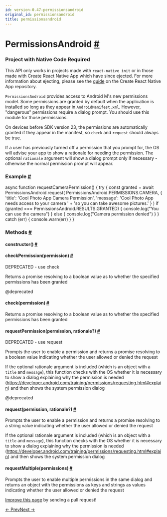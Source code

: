 ```yaml
---
id: version-0.47-permissionsandroid
original_id: permissionsandroid
title: permissionsandroid
---
```

<a id="content"></a><h1><a class="anchor" name="permissionsandroid"></a>PermissionsAndroid <a class="hash-link" href="docs/permissionsandroid.html#permissionsandroid">#</a></h1><div><div><span><div class="banner-crna-ejected">
  <h3>Project with Native Code Required</h3>
  <p>
    This API only works in projects made with <code>react-native init</code>
    or in those made with Create React Native App which have since ejected. For
    more information about ejecting, please see
    the <a href="https://github.com/react-community/create-react-native-app/blob/master/EJECTING.md" target="_blank">guide</a> on
    the Create React Native App repository.
  </p>
</div>

</span><p><code>PermissionsAndroid</code> provides access to Android M's new permissions model.
Some permissions are granted by default when the application is installed
so long as they appear in <code>AndroidManifest.xml</code>. However, "dangerous"
permissions require a dialog prompt. You should use this module for those
permissions.</p><p>On devices before SDK version 23, the permissions are automatically granted
if they appear in the manifest, so <code>check</code> and <code>request</code>
should always be true.</p><p>If a user has previously turned off a permission that you prompt for, the OS
will advise your app to show a rationale for needing the permission. The
optional <code>rationale</code> argument will show a dialog prompt only if
necessary - otherwise the normal permission prompt will appear.</p><h3><a class="anchor" name="example"></a>Example <a class="hash-link" href="docs/permissionsandroid.html#example">#</a></h3><div class="prism language-javascript"><span class="token keyword">async</span> <span class="token keyword">function</span> <span class="token function">requestCameraPermission</span><span class="token punctuation">(</span><span class="token punctuation">)</span> <span class="token punctuation">{</span>
  <span class="token keyword">try</span> <span class="token punctuation">{</span>
    <span class="token keyword">const</span> granted <span class="token operator">=</span> <span class="token keyword">await</span> PermissionsAndroid<span class="token punctuation">.</span><span class="token function">request</span><span class="token punctuation">(</span>
      PermissionsAndroid<span class="token punctuation">.</span>PERMISSIONS<span class="token punctuation">.</span>CAMERA<span class="token punctuation">,</span>
      <span class="token punctuation">{</span>
        <span class="token string">'title'</span><span class="token punctuation">:</span> <span class="token string">'Cool Photo App Camera Permission'</span><span class="token punctuation">,</span>
        <span class="token string">'message'</span><span class="token punctuation">:</span> <span class="token string">'Cool Photo App needs access to your camera '</span> <span class="token operator">+</span>
                   <span class="token string">'so you can take awesome pictures.'</span>
      <span class="token punctuation">}</span>
    <span class="token punctuation">)</span>
    <span class="token keyword">if</span> <span class="token punctuation">(</span>granted <span class="token operator">===</span> PermissionsAndroid<span class="token punctuation">.</span>RESULTS<span class="token punctuation">.</span>GRANTED<span class="token punctuation">)</span> <span class="token punctuation">{</span>
      console<span class="token punctuation">.</span><span class="token function">log</span><span class="token punctuation">(</span><span class="token string">"You can use the camera"</span><span class="token punctuation">)</span>
    <span class="token punctuation">}</span> <span class="token keyword">else</span> <span class="token punctuation">{</span>
      console<span class="token punctuation">.</span><span class="token function">log</span><span class="token punctuation">(</span><span class="token string">"Camera permission denied"</span><span class="token punctuation">)</span>
    <span class="token punctuation">}</span>
  <span class="token punctuation">}</span> <span class="token keyword">catch</span> <span class="token punctuation">(</span><span class="token class-name">err</span><span class="token punctuation">)</span> <span class="token punctuation">{</span>
    console<span class="token punctuation">.</span><span class="token function">warn</span><span class="token punctuation">(</span>err<span class="token punctuation">)</span>
  <span class="token punctuation">}</span>
<span class="token punctuation">}</span></div></div><span><h3><a class="anchor" name="methods"></a>Methods <a class="hash-link" href="docs/permissionsandroid.html#methods">#</a></h3><div class="props"><div class="prop"><h4 class="methodTitle"><a class="anchor" name="constructor"></a>constructor<span class="methodType">()</span> <a class="hash-link" href="docs/permissionsandroid.html#constructor">#</a></h4></div><div class="prop"><h4 class="methodTitle"><a class="anchor" name="checkpermission"></a>checkPermission<span class="methodType">(permission)</span> <a class="hash-link" href="docs/permissionsandroid.html#checkpermission">#</a></h4><div><p>DEPRECATED - use check</p><p>Returns a promise resolving to a boolean value as to whether the specified
permissions has been granted</p><p>@deprecated</p></div></div><div class="prop"><h4 class="methodTitle"><a class="anchor" name="check"></a>check<span class="methodType">(permission)</span> <a class="hash-link" href="docs/permissionsandroid.html#check">#</a></h4><div><p>Returns a promise resolving to a boolean value as to whether the specified
permissions has been granted</p></div></div><div class="prop"><h4 class="methodTitle"><a class="anchor" name="requestpermission"></a>requestPermission<span class="methodType">(permission, rationale?)</span> <a class="hash-link" href="docs/permissionsandroid.html#requestpermission">#</a></h4><div><p>DEPRECATED - use request</p><p>Prompts the user to enable a permission and returns a promise resolving to a
boolean value indicating whether the user allowed or denied the request</p><p>If the optional rationale argument is included (which is an object with a
<code>title</code> and <code>message</code>), this function checks with the OS whether it is
necessary to show a dialog explaining why the permission is needed
(<a href="https://developer.android.com/training/permissions/requesting.html#explain">https://developer.android.com/training/permissions/requesting.html#explain</a>)
and then shows the system permission dialog</p><p>@deprecated</p></div></div><div class="prop"><h4 class="methodTitle"><a class="anchor" name="request"></a>request<span class="methodType">(permission, rationale?)</span> <a class="hash-link" href="docs/permissionsandroid.html#request">#</a></h4><div><p>Prompts the user to enable a permission and returns a promise resolving to a
string value indicating whether the user allowed or denied the request</p><p>If the optional rationale argument is included (which is an object with a
<code>title</code> and <code>message</code>), this function checks with the OS whether it is
necessary to show a dialog explaining why the permission is needed
(<a href="https://developer.android.com/training/permissions/requesting.html#explain">https://developer.android.com/training/permissions/requesting.html#explain</a>)
and then shows the system permission dialog</p></div></div><div class="prop"><h4 class="methodTitle"><a class="anchor" name="requestmultiple"></a>requestMultiple<span class="methodType">(permissions)</span> <a class="hash-link" href="docs/permissionsandroid.html#requestmultiple">#</a></h4><div><p>Prompts the user to enable multiple permissions in the same dialog and
returns an object with the permissions as keys and strings as values
indicating whether the user allowed or denied the request</p></div></div></div></span></div><p class="edit-page-block"><a target="_blank" href="https://github.com/facebook/react-native/blob/master/Libraries/PermissionsAndroid/PermissionsAndroid.js">Improve this page</a> by sending a pull request!</p><div class="docs-prevnext"><a class="docs-prev" href="docs/panresponder.html#content">← Prev</a><a class="docs-next" href="docs/pixelratio.html#content">Next →</a></div>